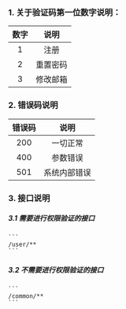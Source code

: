 ### 1. 关于验证码第一位数字说明：

|数字|说明|
|:---:|:---:|
|1|注册|
|2|重置密码|
|3|修改邮箱|

### 2. 错误码说明

|错误码|说明|
|:---:|:---:|
|200|一切正常|
|400|参数错误|
|501|系统内部错误|

### 3. 接口说明

##### 3.1 需要进行权限验证的接口

    ```
    /user/**
    ```

##### 3.2 不需要进行权限验证的接口

    ```
    /common/**
    ```